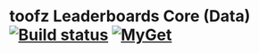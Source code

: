 # toofz Leaderboards Core (Data) [![Build status](https://ci.appveyor.com/api/projects/status/belqgh64mubwul1u/branch/master?svg=true)](https://ci.appveyor.com/project/leonard-thieu/toofz-necrodancer-leaderboards-entityframework/branch/master) [![MyGet](https://img.shields.io/myget/toofz/v/toofz.NecroDancer.Leaderboards.EntityFramework.svg)](https://www.myget.org/feed/toofz/package/nuget/toofz.NecroDancer.Leaderboards.EntityFramework)
